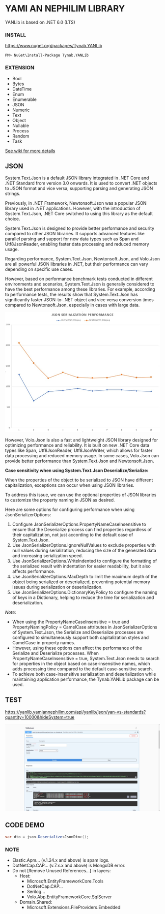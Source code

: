 # YAMI AN NEPHILIM LIBRARY
YANLib is based on .NET 6.0 (LTS)

### INSTALL
https://www.nuget.org/packages/Tynab.YANLib
```
PM> NuGet\Install-Package Tynab.YANLib
```

### EXTENSION
- Bool
- Bytes
- DateTime
- Enum
- Enumerable
- JSON
- Numeric
- Text
- Object
- Nullable
- Process
- Random
- Task

[See wiki for more details](https://github.com/Tynab/YANLib/wiki)

## JSON
System.Text.Json is a default JSON library integrated in .NET Core and .NET Standard from version 3.0 onwards. It is used to convert .NET objects to JSON format and vice versa, supporting parsing and generating JSON strings.

Previously, in .NET Framework, Newtonsoft.Json was a popular JSON library used in .NET applications. However, with the introduction of System.Text.Json, .NET Core switched to using this library as the default choice.

System.Text.Json is designed to provide better performance and security compared to other JSON libraries. It supports advanced features like parallel parsing and support for new data types such as Span and Utf8JsonReader, enabling faster data processing and reduced memory usage.

Regarding performance, System.Text.Json, Newtonsoft.Json, and Volo.Json are all powerful JSON libraries in .NET, but their performance can vary depending on specific use cases.

However, based on performance benchmark tests conducted in different environments and scenarios, System.Text.Json is generally considered to have the best performance among these libraries. For example, according to performance tests, the results show that System.Text.Json has significantly faster JSON-to-.NET object and vice versa conversion times compared to Newtonsoft.Json, especially in cases with large data.

<img src='pic/1.jpg'></img>

However, Volo.Json is also a fast and lightweight JSON library designed for optimizing performance and reliability. It is built on new .NET Core data types like Span, Utf8JsonReader, Utf8JsonWriter, which allows for faster data processing and reduced memory usage. In some cases, Volo.Json can provide better performance than System.Text.Json and Newtonsoft.Json.

<b>Case sensitivity when using System.Text.Json Deserialize/Serialize:</b>

When the properties of the object to be serialized to JSON have different capitalization, exceptions can occur when using JSON libraries.

To address this issue, we can use the optional properties of JSON libraries to customize the property naming in JSON as desired.

Here are some options for configuring performance when using JsonSerializerOptions:

1. Configure JsonSerializerOptions.PropertyNameCaseInsensitive to ensure that the Deserialize process can find properties regardless of their capitalization, not just according to the default case of System.Text.Json.
2. Use JsonSerializerOptions.IgnoreNullValues to exclude properties with null values during serialization, reducing the size of the generated data and increasing serialization speed.
3. Use JsonSerializerOptions.WriteIndented to configure the formatting of the serialized result with indentation for easier readability, but it also affects performance.
4. Use JsonSerializerOptions.MaxDepth to limit the maximum depth of the object being serialized or deserialized, preventing potential memory issues during serialization or deserialization.
5. Use JsonSerializerOptions.DictionaryKeyPolicy to configure the naming of keys in a Dictionary, helping to reduce the time for serialization and deserialization.

<i>Note:</i>
- When using the PropertyNameCaseInsensitive = true and PropertyNamingPolicy = CamelCase attributes in JsonSerializerOptions of System.Text.Json, the Serialize and Deserialize processes are configured to simultaneously support both capitalization styles and CamelCase in property names.
- However, using these options can affect the performance of the Serialize and Deserialize processes. When PropertyNameCaseInsensitive = true, System.Text.Json needs to search for properties in the object based on case-insensitive names, which adds processing time compared to the default case-sensitive search.
- To achieve both case-insensitive serialization and deserialization while maintaining application performance, the Tynab.YANLib package can be used.

## TEST

https://yanlib.yamiannephilim.com/api/yanlib/json/yan-vs-standards?quantity=10000&hideSystem=true

<p align='center'>
<img src='pic/0.jpg'></img>
</p>

## CODE DEMO
```c#
var dto = json.Deserialize<JsonDto>();
```

### NOTE

- Elastic.Apm... (v.1.24.x and above) is spam logs.
- DotNetCap.CAP... (v.7.x.x and above) is MongoDB error.
- Do not [Remove Unused References...] in layers:
    - Host:
        - Microsoft.EntityFrameworkCore.Tools
        - DotNetCap.CAP...
        - Serilog...
        - Volo.Abp.EntityFrameworkCore.SqlServer
    - Domain.Shared:
        - Microsoft.Extensions.FileProviders.Embedded
